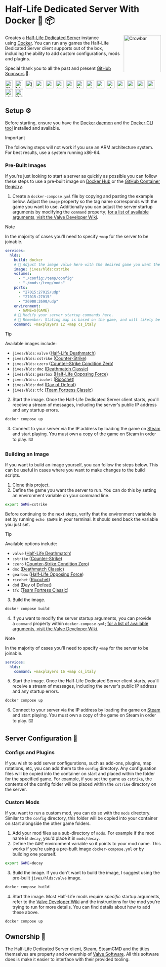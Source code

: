 # Half-Life Dedicated Server With Docker 🐋 📦

<img align="right" width="120" height="auto"  src="./.github/docs/crowbar.png" alt="Crowbar">

Creates a [Half-Life Dedicated Server](https://help.steampowered.com/en/faqs/view/081A-106F-B906-1A7A) instance using [Docker](https://www.docker.com). You can run any games the Half-Life Dedicated Server client supports out of the box, including the ability to add custom configurations, mods and plugins.

Special thank you to all the past and present [GitHub Sponsors](https://github.com/sponsors/JamesIves) 💖.

<!-- sponsors --><a href="https://github.com/Chooksta69"><img src="https://github.com/Chooksta69.png" width="25px" alt="Chooksta69" /></a>&nbsp;&nbsp;<a href="https://github.com/MattWillFlood"><img src="https://github.com/MattWillFlood.png" width="25px" alt="MattWillFlood" /></a>&nbsp;&nbsp;<a href="https://github.com/jonathan-milan-pollock"><img src="https://github.com/jonathan-milan-pollock.png" width="25px" alt="jonathan-milan-pollock" /></a>&nbsp;&nbsp;<a href="https://github.com/raoulvdberge"><img src="https://github.com/raoulvdberge.png" width="25px" alt="raoulvdberge" /></a>&nbsp;&nbsp;<a href="https://github.com/robjtede"><img src="https://github.com/robjtede.png" width="25px" alt="robjtede" /></a>&nbsp;&nbsp;<a href="https://github.com/hadley"><img src="https://github.com/hadley.png" width="25px" alt="hadley" /></a>&nbsp;&nbsp;<a href="https://github.com/kevinchalet"><img src="https://github.com/kevinchalet.png" width="25px" alt="kevinchalet" /></a>&nbsp;&nbsp;<a href="https://github.com/Yousazoe"><img src="https://github.com/Yousazoe.png" width="25px" alt="Yousazoe" /></a>&nbsp;&nbsp;<a href="https://github.com/github"><img src="https://github.com/github.png" width="25px" alt="github" /></a>&nbsp;&nbsp;<a href="https://github.com/annegentle"><img src="https://github.com/annegentle.png" width="25px" alt="annegentle" /></a>&nbsp;&nbsp;<a href="https://github.com/planetoftheweb"><img src="https://github.com/planetoftheweb.png" width="25px" alt="planetoftheweb" /></a>&nbsp;&nbsp;<a href="https://github.com/melton1968"><img src="https://github.com/melton1968.png" width="25px" alt="melton1968" /></a>&nbsp;&nbsp;<a href="https://github.com/szepeviktor"><img src="https://github.com/szepeviktor.png" width="25px" alt="szepeviktor" /></a>&nbsp;&nbsp;<a href="https://github.com/sckott"><img src="https://github.com/sckott.png" width="25px" alt="sckott" /></a>&nbsp;&nbsp;<a href="https://github.com/provinzkraut"><img src="https://github.com/provinzkraut.png" width="25px" alt="provinzkraut" /></a>&nbsp;&nbsp;<a href="https://github.com/electrovir"><img src="https://github.com/electrovir.png" width="25px" alt="electrovir" /></a>&nbsp;&nbsp;<a href="https://github.com/Griefed"><img src="https://github.com/Griefed.png" width="25px" alt="Griefed" /></a>&nbsp;&nbsp;<!-- sponsors -->

## Setup ⚙️

Before starting, ensure you have the [Docker daemon](https://www.docker.com/) and the [Docker CLI tool](https://docs.docker.com/engine/reference/commandline/cli/) installed and available.

> [!IMPORTANT]  
> The following steps will not work if you use an ARM architecture system. For best results, use a system running x86-64.

### Pre-Built Images

If you're just looking to start a server as quickly as possible you can follow these steps to use a pre-built image on [Docker Hub](https://hub.docker.com/repository/docker/jives/hlds) or the [GitHub Container Registry](https://github.com/JamesIves/hlds-docker/pkgs/container/hlds).

1. Create a `docker-compose.yml` file by copying and pasting the example below. Adjust the `image` property so the tag name corresponds with the game you want to use. Additionally you can adjust the server startup arguments by modifying the `command` property; [for a list of available arguments, visit the Valve Developer Wiki](https://developer.valvesoftware.com/wiki/Half-Life_Dedicated_Server).

> [!NOTE]  
> In the majority of cases you'll need to specify `+map` for the server to be joinable.

```yml
services:
  hlds:
    build: docker
    # 📣 Adjust the image value here with the desired game you want the server to use.
    image: jives/hlds:cstrike
    volumes:
      - "./config:/temp/config"
      - "./mods:/temp/mods"
    ports:
      - "27015:27015/udp"
      - "27015:27015"
      - "26900:2690/udp"
    environment:
      - GAME=${GAME}
    # 📣 Modify your server startup commands here.
    # 📣 Remember: Stating map is based on the game, and will likely be different between images.
    command: +maxplayers 12 +map cs_italy
```

> [!TIP]  
> Available images include:
>
> - `jives/hlds:valve` ([Half-Life Deathmatch](https://store.steampowered.com/app/70/HalfLife/))
> - `jives/hlds:cstrike` ([Counter-Strike](https://store.steampowered.com/app/10/CounterStrike/))
> - `jives/hlds:czero` ([Counter-Strike Condition Zero](https://store.steampowered.com/app/80/CounterStrike_Condition_Zero/))
> - `jives/hlds:dmc` ([Deathmatch Classic](https://store.steampowered.com/app/40/Deathmatch_Classic/))
> - `jives/hlds:gearbox` ([Half-Life Opposing Force](https://store.steampowered.com/app/50/HalfLife_Opposing_Force/))
> - `jives/hlds:ricohet` ([Ricochet](https://store.steampowered.com/app/60/Ricochet/))
> - `jives/hlds:dod` ([Day of Defeat](https://store.steampowered.com/app/30/Day_of_Defeat/))
> - `jives/hlds:tfc` ([Team Fortress Classic](https://store.steampowered.com/app/20/Team_Fortress_Classic/))

2. Start the image. Once the Half-Life Dedicated Server client starts, you'll receive a stream of messages, including the server's public IP address and any startup errors.

```bash
docker compose up
```

3. Connect to your server via the IP address by loading the game on [Steam](https://store.steampowered.com/) and start playing. You must own a copy of the game on Steam in order to play. ⌨️

### Building an Image

If you want to build an image yourself, you can follow the steps below. This can be useful in cases where you want to make changes to the build scripts.

1. Clone this project.
2. Define the game you want the server to run. You can do this by setting an environment variable on your command line.

```bash
export GAME=cstrike
```

Before continuing to the next steps, verify that the environment variable is set by running `echo $GAME` in your terminal. It should send back the variable you just set.

> [!TIP]
> Available options include:
>
> - `valve` ([Half-Life Deathmatch](https://store.steampowered.com/app/70/HalfLife/))
> - `cstrike` ([Counter-Strike](https://store.steampowered.com/app/10/CounterStrike/))
> - `czero` ([Counter-Strike Condition Zero](https://store.steampowered.com/app/80/CounterStrike_Condition_Zero/))
> - `dmc` ([Deathmatch Classic](https://store.steampowered.com/app/40/Deathmatch_Classic/))
> - `gearbox` ([Half-Life Opposing Force](https://store.steampowered.com/app/50/HalfLife_Opposing_Force/))
> - `ricohet` ([Ricochet](https://store.steampowered.com/app/60/Ricochet/))
> - `dod` ([Day of Defeat](https://store.steampowered.com/app/30/Day_of_Defeat/))
> - `tfc` ([Team Fortress Classic](https://store.steampowered.com/app/20/Team_Fortress_Classic/))

3. Build the image.

```sh
docker compose build
```

4. If you want to modify the server startup arguments, you can provide a `command` property within `docker-compose.yml`; [for a list of available arguments, visit the Valve Developer Wiki](https://developer.valvesoftware.com/wiki/Half-Life_Dedicated_Server).

> [!NOTE]  
> In the majority of cases you'll need to specify `+map` for the server to be joinable.

```yml
services:
  hlds:
    command: +maxplayers 16 +map cs_italy
```

5. Start the image. Once the Half-Life Dedicated Server client starts, you'll receive a stream of messages, including the server's public IP address and any startup errors.

```bash
docker compose up
```

6. Connect to your server via the IP address by loading the game on [Steam](https://store.steampowered.com/) and start playing. You must own a copy of the game on Steam in order to play. ⌨️

## Server Configuration 🔧

### Configs and Plugins

If you wish to add server configurations, such as add-ons, plugins, map rotations, etc, you can add them to the `config` directory. Any configuration files will be copied into the container on start and placed within the folder for the specified game. For example, if you set the game as `cstrike`, the contents of the config folder will be placed within the `cstrike` directory on the server.

### Custom Mods

If you want to run a custom mod, you can do so with the `mods` directory. Similar to the `config` directory, this folder will be copied into your container on start alongside the other game folders.

1. Add your mod files as a sub-directory of `mods`. For example if the mod name is `decay`, you'd place it in `mods/decay`.
2. Define the `GAME` environment variable so it points to your mod name. This works if you're using a pre-built image `docker-compose.yml` or by building one yourself.

```bash
export GAME=decay
```

3. Build the image. If you don't want to build the image, I suggest using the pre-built `jives/hlds:valve` image.

```bash
docker compose build
```

4. Start the image. Most Half-Life mods require _specific_ startup arguments, refer to the [Valve Developer Wiki](https://developer.valvesoftware.com/wiki/Half-Life_Dedicated_Server) and the instructions for the mod you're trying to run for more details. You can find details about how to add these above.

```bash
docker compose up
```

## Ownership 🧰

The Half-Life Dedicated Server client, Steam, SteamCMD and the titles themselves are property and ownership of [Valve Software](https://valvesoftware.com). All this software does is make it easier to interface with their provided tooling.
